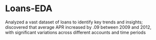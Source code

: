 # Loans-EDA

Analyzed a vast dataset of loans to identify key trends and insights; discovered that average APR increased by .09 between 2009 and 2012, with significant variations across different accounts and time periods

